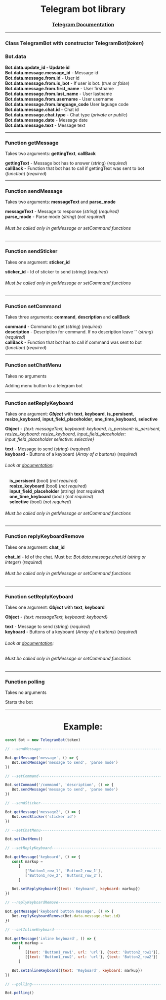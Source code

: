 <h1 align="center"><b>Telegram bot library</b></h1>

<h3 align="center"><a href="https://core.telegram.org/bots/api">Telegram Documentation</a></h3>

<hr>

### Class TelegramBot with constructor TelegramBot(***token***)


### Bot.data

**Bot.data.update_id - Update id**<br>
**Bot.data.message.message_id** - Message id<br>
**Bot.data.message.from.id** - User id<br>
**Bot.data.message.from.is_bot** - If user is bot. (*true or false*)<br>
**Bot.data.message.from.first_name** - User firstname<br>
**Bot.data.message.from.last_name** - User lastname<br>
**Bot.data.message.from.username** - User username<br>
**Bot.data.message.from.language_code** User laguage code<br>
**Bot.data.message.chat.id** - Chat id<br>
**Bot.data.message.chat.type** - Chat type (*private or public*)<br>
**Bot.data.message.date** - Message date<br>
**Bot.data.message.text** - Message text<br>

<hr>

### Function getMessage

Takes two arguments: **gettingText**, **callBack**

**gettingText** - Message bot has to answer (*string*) (*required*)<br>
**callBack** - Function that bot has to call if gettingText was sent to bot (*function*) (*required*)<br>

<hr>

### Function sendMessage

Takes two arguments: **messageText** and **parse_mode** 

**messageText** - Message to response (*string*) (*required)*<br>
**parse_mode** - Parse mode (*string*) (*not required*)<br>

###### Must be called only in getMessage or setCommand functions

<hr>

### Function sendSticker

Takes one argument: **sticker_id**

**sticker_id** - Id of sticker to send (*string*) (*required*)

###### Must be called only in getMessage or setCommand functions 

<hr>

### Function setCommand 

Takes three arguments: **command**, **description** and **callBack** 

**command** - Command to get (*string*) (*required*)<br>
**description** - Description for command. If no description leave '' (*string*) (*required*)<br>
**callBack** - Function that bot has to call if command was sent to bot (*function*) (*required*)<br>

<hr>

### Function setChatMenu

Takes no arguments

Adding menu button to a telegram bot

<hr>

### Function setReplyKeyboard

Takes one argument: ***Object*** with **text**, **keyboard**, **is_persisent**, **resize_keyboard**, **input_field_placeholder**, **one_time_keyboard**, **selective**

**Object** - *{text: messageText, keyboard: keyboard, is_persisent: is_persisent, resize_keyboard: resize_keyboard, input_field_placeholder: input_field_placeholder selective: selective}*

**text** - Message to send (*string*) (*required*)<br> 
**keyboard** - Buttons of a keyboard (*Array of a buttons*) (*required*) 

###### Look at [documentation](https://core.telegram.org/bots/api#replykeyboardmarkup):
   &emsp;**is_persisent** (bool) (*not required*)<br>
   &emsp;**resize_keyboard** (bool) (*not required*)<br>
   &emsp;**input_field_placeholder** (string) (*not required*)<br>
   &emsp;**one_time_keyboard** (bool) (*not required*)<br>
   &emsp;**selective** (bool) (*not required*)<br>

###### Must be called only in getMessage or setCommand functions

<hr>

### Function replyKeyboardRemove

Takes one argument: **chat_id**

**chat_id** - Id of the chat. Must be: *Bot.data.message.chat.id* (*string or integer*) (*required*)

###### Must be called only in getMessage or setCommand functions

<hr>

### Function setReplyKeyboard

Takes one argument: ***Object*** with **text**, **keyboard**

**Object** - *{text: messageText, keyboard: keyboard}*

**text** - Message to send (*string*) (*required*)<br> 
**keyboard** - Buttons of a keyboard (*Array of a buttons*) (*required*) 

###### Look at [documentation](https://core.telegram.org/bots/api#inlinekeyboardmarkup):

###### Must be called only in getMessage or setCommand functions

<hr>

### Function polling

Takes no arguments

Starts the bot

<hr>

<h1 align="center"><b>Example:</b></h1>

```javascript
const Bot = new TelegramBot(token)

// --sendMessage--------------------------------------------------------------------------

Bot.getMessage('message', () => {
   Bot.sendMessage('message to send', 'parse mode')
})

// --setCommand--------------------------------------------------------------------------

Bot.setCommand('/command', 'description', () => {
   Bot.sendMessage('message to send', 'parse mode')
})

// --sendSticker-------------------------------------------------------------------------

Bot.getMessage('message2', () => {
   Bot.sendSticker('sticker id')
})

// --setChatMenu-------------------------------------------------------------------------

Bot.setChatMenu()

// --setReplyKeyboard--------------------------------------------------------------------

Bot.getMessage('keyboard', () => {
   const markup = 
      [
         ['Button1_row_1', 'Button2_row_1'], 
         ['Button1_row_2', 'Button2_row_2'], 
      ]

   Bot.setReplyKeyboard({text: 'Keyboard', keyboard: markup})
})

// --replyKeyboardRemove-----------------------------------------------------------------

Bot.getMessage('keyboard button message', () => {
   Bot.replyKeyboardRemove(Bot.data.message.chat.id)
})

// --setInlineKeyboard-------------------------------------------------------------------

Bot.getMessage('inline keyboard', () => {
   const markup = 
      [
         [{text: 'Button1_row1', url: 'url'}, {text: 'Button2_row1'}],
         [{text: 'Button1_row2', url: 'url'}, {text: 'Button2_row2'}]
      ]

   Bot.setInlineKeyboard({text: 'Keyboard', keyboard: markup})
})

// --polling-----------------------------------------------------------------------------

Bot.polling()
```